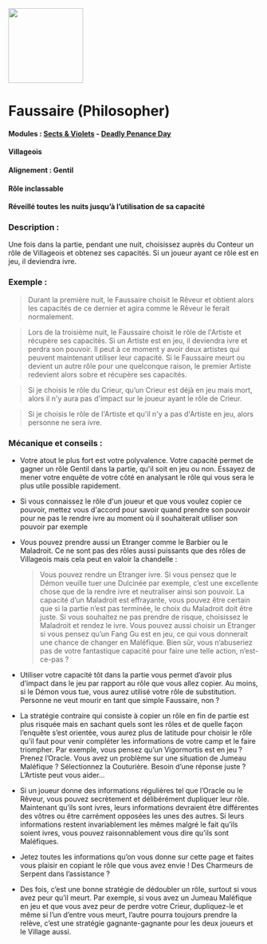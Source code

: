 <img src="https://github.com/brain-academy/wiki/blob/master/public/img/blood-on-the-clocktower/roles/Philosopher.png?raw=true" height="150"> 

# Faussaire (Philosopher)

#### Modules : [Sects & Violets](https://brain-academy.github.io/wiki/blood-on-the-clocktower/modules/sects-and-violets) - [Deadly Penance Day](https://brain-academy.github.io/wiki/blood-on-the-clocktower/modules/deadly-penance-day)
#### Villageois
#### Alignement : Gentil 
#### Rôle inclassable
#### Réveillé toutes les nuits jusqu’à l’utilisation de sa capacité

### Description :
Une fois dans la partie, pendant une nuit, choisissez auprès du Conteur un rôle de Villageois et obtenez ses capacités. Si un joueur ayant ce rôle est en jeu, il deviendra ivre.

### Exemple : 

> Durant la première nuit, le Faussaire choisit le Rêveur et obtient alors les capacités de ce dernier et agira comme le Rêveur le ferait normalement.     

> Lors de la troisième nuit, le Faussaire choisit le rôle de l'Artiste et récupère ses capacités. Si un Artiste est en jeu, il deviendra ivre et perdra son pouvoir. Il peut à ce moment y avoir deux artistes qui peuvent maintenant utiliser leur capacité.
Si le Faussaire meurt ou devient un autre rôle pour une quelconque raison, le premier Artiste redevient alors sobre et récupère ses capacités.  

> Si je choisis le rôle du Crieur, qu’un Crieur est déjà en jeu mais mort, alors il n'y aura pas d'impact sur le joueur ayant le rôle de Crieur.

> Si je choisis le rôle de l'Artiste et qu'il n'y a pas d'Artiste en jeu, alors personne ne sera ivre.


### Mécanique et conseils :

- Votre atout le plus fort est votre polyvalence. Votre capacité permet de gagner un rôle Gentil dans la partie, qu'il soit en jeu ou non. Essayez de mener votre enquête de votre côté en analysant le rôle qui vous sera le plus utile possible rapidement.

- Si vous connaissez le rôle d'un joueur et que vous voulez copier ce pouvoir, mettez vous d'accord pour savoir quand prendre son pouvoir pour ne pas le rendre ivre au moment où il souhaiterait utiliser son pouvoir par exemple

- Vous pouvez prendre aussi un Etranger comme le Barbier ou le Maladroit. Ce ne sont pas des rôles aussi puissants que des rôles de Villageois mais cela peut en valoir la chandelle : 

	> Vous pouvez rendre un Etranger ivre. Si vous pensez que le Démon veuille tuer une Dulcinée par exemple, c’est une excellente chose que de la rendre ivre et neutraliser ainsi son pouvoir.
  > La capacité d’un Maladroit est effrayante, vous pouvez être certain que si la partie n’est pas terminée, le choix du Maladroit doit être juste. Si vous souhaitez ne pas prendre de risque, choisissez le Maladroit et rendez le ivre.
	> Vous pouvez aussi choisir un Etranger si vous pensez qu’un Fang Gu est en jeu, ce qui vous donnerait une chance de changer en Maléfique. Bien sûr, vous n’abuseriez pas de votre fantastique capacité pour faire une telle action, n’est-ce-pas ?

- Utiliser votre capacité tôt dans la partie vous permet d’avoir plus d’impact dans le jeu par rapport au rôle que vous allez copier. Au moins, si le Démon vous tue, vous aurez utilisé votre  rôle de substitution. Personne ne veut mourir en tant que simple Faussaire, non ?

- La stratégie contraire qui consiste à copier un rôle en fin de partie est plus risquée mais en sachant quels sont les rôles et de quelle façon l’enquête s’est orientée, vous aurez plus de latitude pour choisir le rôle qu’il faut pour venir compléter les informations de votre camp et le faire triompher.
Par exemple, vous pensez qu’un Vigormortis est en jeu ? Prenez l’Oracle. Vous avez un problème sur une situation de Jumeau Maléfique ? Sélectionnez la Couturière. Besoin d’une réponse juste ? L’Artiste peut vous aider…

- Si un joueur donne des informations régulières tel que l’Oracle ou le Rêveur, vous pouvez secrètement et délibérément dupliquer leur rôle. Maintenant qu’ils sont ivres, leurs informations devraient être différentes des vôtres ou être carrément opposées les unes des autres. Si leurs informations restent invariablement les mêmes malgré le fait qu’ils soient ivres, vous pouvez raisonnablement vous dire qu’ils sont Maléfiques.

- Jetez toutes les informations qu’on vous donne sur cette page et faites vous plaisir en copiant le rôle que vous avez envie ! Des Charmeurs de Serpent dans l’assistance ?

- Des fois, c’est une bonne stratégie de dédoubler un rôle, surtout si vous avez peur qu’il meurt. Par exemple, si vous avez un Jumeau Maléfique en jeu et que vous avez peur de perdre votre Crieur, dupliquez-le et même si l’un d’entre vous meurt, l’autre pourra toujours prendre la relève, c’est une stratégie gagnante-gagnante pour les deux joueurs et le Village aussi.    
